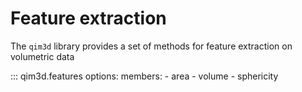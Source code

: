 # Feature extraction

The `qim3d` library provides a set of methods for feature extraction on volumetric data

::: qim3d.features
    options:
        members:
            - area
            - volume
            - sphericity
